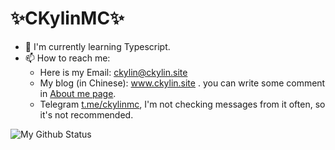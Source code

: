 # ✨CKylinMC✨

- 🌱 I'm currently learning Typescript.
- 📫 How to reach me: 
  - Here is my Email: ckylin@ckylin.site
  - My blog (in Chinese): www.ckylin.site . you can write some comment in [About me page](https://blog.ckylin.site/about-me.md).
  - Telegram [t.me/ckylinmc](https://t.me/ckylinmc), I'm not checking messages from it often, so it's not recommended.

![My Github Status](https://github-readme-stats.vercel.app/api?username=CKylinMC&show_icons=true&theme=tokyonight&count_private=true)

<!--
**CKylinMC/CKylinMC** is a ✨ _special_ ✨ repository because its `README.md` (this file) appears on your GitHub profile.

Here are some ideas to get you started:

- 🔭 I’m currently working on ...
- 🌱 I’m currently learning ...
- 👯 I’m looking to collaborate on ...
- 🤔 I’m looking for help with ...
- 💬 Ask me about ...
- 📫 How to reach me: ...
- 😄 Pronouns: ...
- ⚡ Fun fact: ...
-->
